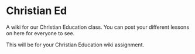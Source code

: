 # Christian Ed
A wiki for our Christian Education class. You can post your different lessons on here for everyone to see. 

This will be for your Christian Education wiki assignment. 
